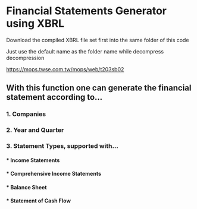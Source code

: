 # Financial Statements Generator using XBRL

Download the compiled XBRL file set first into the same folder of this code

Just use the default name as the folder name while decompress decompression

https://mops.twse.com.tw/mops/web/t203sb02


## With this function one can generate the financial statement according to...
### 1. Companies
### 2. Year and Quarter
### 3. Statement Types, supported with...
#### * Income Statements
#### * Comprehensive Income Statements
#### * Balance Sheet
#### * Statement of Cash Flow
